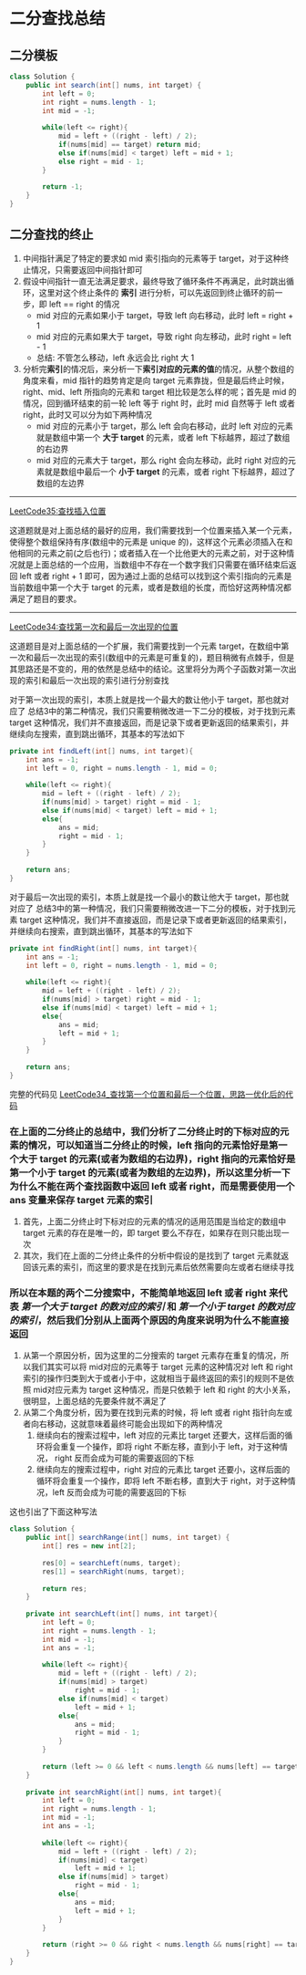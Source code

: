 # 二分查找总结

## 二分模板

```java
class Solution {
    public int search(int[] nums, int target) {
        int left = 0;
        int right = nums.length - 1;
        int mid = -1;
        
        while(left <= right){
            mid = left + ((right - left) / 2);
            if(nums[mid] == target) return mid;
            else if(nums[mid] < target) left = mid + 1;
            else right = mid - 1;
        }
        
        return -1;
    }
}
```

## 二分查找的终止

1. 中间指针满足了特定的要求如 mid 索引指向的元素等于 target，对于这种终止情况，只需要返回中间指针即可
2. 假设中间指针一直无法满足要求，最终导致了循环条件不再满足，此时跳出循环，这里对这个终止条件的 **索引** 进行分析，可以先返回到终止循环的前一步，即 left == right 的情况
    - mid 对应的元素如果小于 target，导致 left 向右移动，此时 left = right + 1
    - mid 对应的元素如果大于 target，导致 right 向左移动，此时 right = left - 1
    - 总结: 不管怎么移动，left 永远会比 right 大 1
3. 分析完**索引**的情况后，来分析一下**索引对应的元素的值**的情况，从整个数组的角度来看，mid 指针的趋势肯定是向 target 元素靠拢，但是最后终止时候，right、mid、left 所指向的元素和 target 相比较是怎么样的呢；首先是 mid 的情况，回到循环结束的前一轮 left 等于 right 时，此时 mid 自然等于 left 或者 right，此时又可以分为如下两种情况
      - mid 对应的元素小于 target，那么 left 会向右移动，此时 left 对应的元素就是数组中第一个 **大于 target** 的元素，或者 left 下标越界，超过了数组的右边界
      - mid 对应的元素大于 target，那么 right 会向左移动，此时 right 对应的元素就是数组中最后一个 **小于 target** 的元素，或者 right 下标越界，超过了数组的左边界

---

[LeetCode35:查找插入位置](https://leetcode.com/problems/search-insert-position/)

这道题就是对上面总结的最好的应用，我们需要找到一个位置来插入某一个元素，使得整个数组保持有序(数组中的元素是 unique 的)，这样这个元素必须插入在和他相同的元素之前(之后也行)；或者插入在一个比他更大的元素之前，对于这种情况就是上面总结的一个应用，当数组中不存在一个数字我们只需要在循环结束后返回 left 或者 right + 1 即可，因为通过上面的总结可以找到这个索引指向的元素是当前数组中第一个大于 target 的元素，或者是数组的长度，而恰好这两种情况都满足了题目的要求。

---

[LeetCode34:查找第一次和最后一次出现的位置](https://leetcode.com/problems/find-first-and-last-position-of-element-in-sorted-array/)

这道题目是对上面总结的一个扩展，我们需要找到一个元素 target，在数组中第一次和最后一次出现的索引(数组中的元素是可重复的)，题目稍微有点棘手，但是其思路还是不变的，用的依然是总结中的结论。这里将分为两个子函数对第一次出现的索引和最后一次出现的索引进行分别查找

对于第一次出现的索引，本质上就是找一个最大的数让他小于 target，那也就对应了 总结3中的第二种情况，我们只需要稍微改进一下二分的模板，对于找到元素 target 这种情况，我们并不直接返回，而是记录下或者更新返回的结果索引，并继续向左搜索，直到跳出循环，其基本的写法如下

```java
private int findLeft(int[] nums, int target){
    int ans = -1;
    int left = 0, right = nums.length - 1, mid = 0;
    
    while(left <= right){
        mid = left + ((right - left) / 2);
        if(nums[mid] > target) right = mid - 1;
        else if(nums[mid] < target) left = mid + 1;
        else{
            ans = mid;
            right = mid - 1;
        }
    }
    
    return ans;
}
```

对于最后一次出现的索引，本质上就是找一个最小的数让他大于 target，那也就对应了 总结3中的第一种情况，我们只需要稍微改进一下二分的模板，对于找到元素 target 这种情况，我们并不直接返回，而是记录下或者更新返回的结果索引，并继续向右搜索，直到跳出循环，其基本的写法如下

```java
private int findRight(int[] nums, int target){
    int ans = -1;
    int left = 0, right = nums.length - 1, mid = 0;
    
    while(left <= right){
        mid = left + ((right - left) / 2);
        if(nums[mid] > target) right = mid - 1;
        else if(nums[mid] < target) left = mid + 1;
        else{
            ans = mid;
            left = mid + 1;
        }
    }
    
    return ans;
}
```

完整的代码见 [LeetCode34_查找第一个位置和最后一个位置，思路一优化后的代码](./34_查找第一个位置和最后一个位置.md)

### 在上面的二分终止的总结中，我们分析了二分终止时的下标对应的元素的情况，可以知道当二分终止的时候，left 指向的元素恰好是第一个大于 target 的元素(或者为数组的右边界)，right 指向的元素恰好是第一个小于 target 的元素(或者为数组的左边界)，所以这里分析一下为什么不能在两个查找函数中返回 left 或者 right，而是需要使用一个 ans 变量来保存 target 元素的索引

1. 首先，上面二分终止时下标对应的元素的情况的适用范围是当给定的数组中 target 元素的存在是唯一的，即 target 要么不存在，如果存在则只能出现一次
2. 其次，我们在上面的二分终止条件的分析中假设的是找到了 target 元素就返回该元素的索引，而这里的要求是在找到元素后依然需要向左或者右继续寻找

### 所以在本题的两个二分搜索中，不能简单地返回 left 或者 right 来代表 ***第一个大于 target 的数对应的索引*** 和 ***第一个小于 target 的数对应的索引***，然后我们分别从上面两个原因的角度来说明为什么不能直接返回

1. 从第一个原因分析，因为这里的二分搜索的 target 元素存在重复的情况，所以我们其实可以将 mid对应的元素等于 target 元素的这种情况对 left 和 right 索引的操作归类到大于或者小于中，这就相当于最终返回的索引的规则不是依照 mid对应元素为 target  这种情况，而是只依赖于 left 和 right 的大小关系，很明显，上面总结的先要条件就不满足了
2. 从第二个角度分析，因为要在找到元素的时候，将 left 或者 right 指针向左或者向右移动，这就意味着最终可能会出现如下的两种情况
    1. 继续向右的搜索过程中，left 对应的元素比 target 还要大，这样后面的循环将会重复一个操作，即将 right 不断左移，直到小于 left，对于这种情况， right 反而会成为可能的需要返回的下标
    2. 继续向左的搜索过程中，right 对应的元素比 target 还要小，这样后面的循环将会重复一个操作，即将 left 不断右移，直到大于 right，对于这种情况，left 反而会成为可能的需要返回的下标

这也引出了下面这种写法

```java
class Solution {
    public int[] searchRange(int[] nums, int target) {
        int[] res = new int[2];
        
        res[0] = searchLeft(nums, target);
        res[1] = searchRight(nums, target);
        
        return res;
    }
    
    private int searchLeft(int[] nums, int target){
        int left = 0;
        int right = nums.length - 1;
        int mid = -1;
        int ans = -1;
        
        while(left <= right){
            mid = left + ((right - left) / 2);
            if(nums[mid] > target)
                right = mid - 1;
            else if(nums[mid] < target)
                left = mid + 1;
            else{
                ans = mid;
                right = mid - 1;
            }
        }
        
        return (left >= 0 && left < nums.length && nums[left] == target) ? left : -1;
    }
    
    private int searchRight(int[] nums, int target){
        int left = 0;
        int right = nums.length - 1;
        int mid = -1;
        int ans = -1;
        
        while(left <= right){
            mid = left + ((right - left) / 2);
            if(nums[mid] < target)
                left = mid + 1;
            else if(nums[mid] > target)
                right = mid - 1;
            else{
                ans = mid;
                left = mid + 1;
            }
        }
        
        return (right >= 0 && right < nums.length && nums[right] == target) ? right : -1;
    }
}
```
